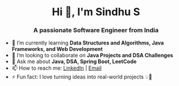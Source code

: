 <h1 align="center">Hi 👋, I'm Sindhu S</h1>
<h3 align="center">A passionate Software Engineer from India</h3>

- 🌱 I’m currently learning **Data Structures and Algorithms, Java Frameworks, and Web Development**
- 👯 I’m looking to collaborate on **Java Projects and DSA Challenges**
- 💬 Ask me about **Java, DSA, Spring Boot, LeetCode**
- 📫 How to reach me: [LinkedIn](https://www.linkedin.com/in/sindhu-s-a28818280/) | [Email](mailto:sindhus8012@gmail.com)
- ⚡ Fun fact: I love turning ideas into real-world projects 💡🚀
